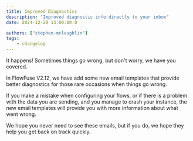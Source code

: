 ```yaml
---
title: Improved Diagnostics
description: "Improved diagnostic info directly to your inbox"
date: 2024-12-20 13:00:00.0

authors: ["stephen-mclaughlin"]
tags:
    - changelog
---
```


It happens! Sometimes things go wrong, but don't worry, we have you covered.

In FlowFuse V2.12, we have add some new email templates that provide better diagnostics for those rare occasions when things go wrong.

If you make a mistake when configuring your flows, or if there is a problem with the data you are sending, and you manage to crash your
instance, the new email templates will provide you with more information about what went wrong.

We hope you never need to see these emails, but if you do, we hope they help you get back on track quickly.